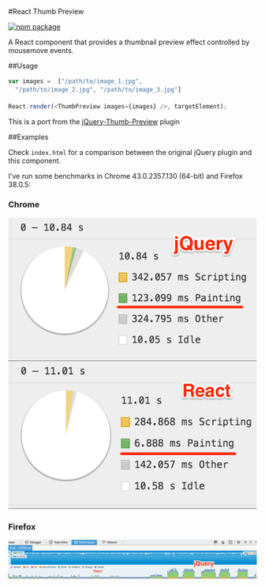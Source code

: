 #React Thumb Preview

[![npm package](https://img.shields.io/npm/v/thumb-preview.svg?style=flat)](https://www.npmjs.org/package/thumb-preview)

A React component that provides a thumbnail preview effect controlled by
mousemove events.

##Usage

```javascript
var images =  ["/path/to/image_1.jpg",
  "/path/to/image_2.jpg", "/path/to/image_3.jpg"]

React.render(<ThumbPreview images={images} />, targetElement);
```

This is a port from the [jQuery-Thumb-Preview](https://github.com/caike/jQuery-Thumb-Preview) plugin

##Examples

Check `index.html` for a comparison between the original jQuery plugin
and this component.

I've run some benchmarks in Chrome 43.0.2357.130 (64-bit)
and Firefox 38.0.5:

### Chrome
![](benchmarks/jquery.png)
![](benchmarks/react.png)

### Firefox
![](benchmarks/firefox.png)
